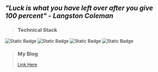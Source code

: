 ## *"Luck is what you have left over after you give 100 percent" - Langston Coleman*

> ### Technical Stack

![Static Badge](https://img.shields.io/badge/C-FF4C4C) ![Static Badge](https://img.shields.io/badge/C++-FF4C4C)  ![Static Badge](https://img.shields.io/badge/HLSL-000000) 
![Static Badge](https://img.shields.io/badge/Unreal%20Engine-808080)

> ### My Blog
>
> [Link Here](https://lsh424.tistory.com/)
